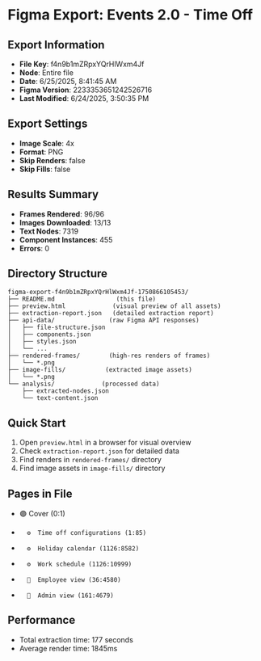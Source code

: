 # Figma Export: Events 2.0 - Time Off

## Export Information

- **File Key**: f4n9b1mZRpxYQrHlWxm4Jf
- **Node**: Entire file
- **Date**: 6/25/2025, 8:41:45 AM
- **Figma Version**: 2233353651242526716
- **Last Modified**: 6/24/2025, 3:50:35 PM

## Export Settings

- **Image Scale**: 4x
- **Format**: PNG
- **Skip Renders**: false
- **Skip Fills**: false

## Results Summary

- **Frames Rendered**: 96/96
- **Images Downloaded**: 13/13
- **Text Nodes**: 7319
- **Component Instances**: 455
- **Errors**: 0

## Directory Structure

```
figma-export-f4n9b1mZRpxYQrHlWxm4Jf-1750866105453/
├── README.md                 (this file)
├── preview.html             (visual preview of all assets)
├── extraction-report.json   (detailed extraction report)
├── api-data/               (raw Figma API responses)
│   ├── file-structure.json
│   ├── components.json
│   ├── styles.json
│   └── ...
├── rendered-frames/        (high-res renders of frames)
│   └── *.png
├── image-fills/           (extracted image assets)
│   └── *.png
└── analysis/             (processed data)
    ├── extracted-nodes.json
    └── text-content.json
```

## Quick Start

1. Open `preview.html` in a browser for visual overview
2. Check `extraction-report.json` for detailed data
3. Find renders in `rendered-frames/` directory
4. Find image assets in `image-fills/` directory

## Pages in File

- 🟣 Cover (0:1)
-       ⚙️  Time off configurations (1:85)
-       ⚙️  Holiday calendar (1126:8582)
-       ⚙️  Work schedule (1126:10999)
-       🌴  Employee view (36:4580)
-       🔑  Admin view (161:4679)

## Performance

- Total extraction time: 177 seconds
- Average render time: 1845ms
